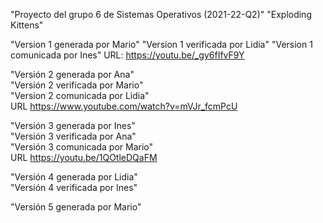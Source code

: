 "Proyecto del grupo 6 de Sistemas Operativos (2021-22-Q2)" "Exploding Kittens"

"Version 1 generada por Mario" 
"Version 1 verificada por Lidia" 
"Version 1 comunicada por Ines" 
URL: https://youtu.be/_gy6fIfvF9Y  

"Versión 2 generada por Ana"  
"Versión 2 verificada por Mario"  
"Version 2 comunicada por Lidia"  
URL https://www.youtube.com/watch?v=mVJr_fcmPcU  

"Versión 3 generada por Ines"  
"Versión 3 verificada por Ana"  
"Versión 3 comunicada por Mario"  
URL https://youtu.be/1QOtleDQaFM  

"Versión 4 generada por Lidia"  
"Versión 4 verificada por Ines"  

"Versión 5 generada por Mario"  